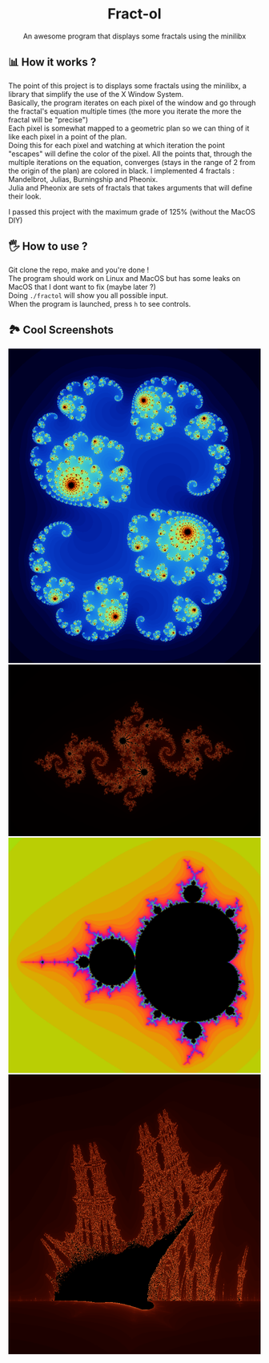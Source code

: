 <h1 align="center">
	Fract-ol
</h1>
<p align="center">
	An awesome program that displays some fractals using the minilibx
</p>

## 📊 How it works ?
The point of this project is to displays some fractals using the minilibx, a library that simplify the use of the X Window System.  
Basically, the program iterates on each pixel of the window and go through the fractal's equation multiple times (the more you iterate the more the fractal will be "precise")  
Each pixel is somewhat mapped to a geometric plan so we can thing of it like each pixel in a point of the plan.  
Doing this for each pixel and watching at which iteration the point "escapes" will define the color of the pixel.
All the points that, through the multiple iterations on the equation, converges (stays in the range of 2 from the origin of the plan) are colored in black. 
I implemented 4 fractals : Mandelbrot, Julias, Burningship and Pheonix.  
Julia and Pheonix are sets of fractals that takes arguments that will define their look.

I passed this project with the maximum grade of 125% (without the MacOS DIY)

## 🖐️ How to use ? 
Git clone the repo, make and you're done !\
The program should work on Linux and MacOS but has some leaks on MacOS that I dont want to fix (maybe later ?)  
Doing ```./fractol``` will show you all possible input.  
When the program is launched, press `h` to see controls.  

## 🏞️ Cool Screenshots
![0](https://github.com/EliotGrd/42fract-ol/blob/main/screenshots/0.png)
![1](https://github.com/EliotGrd/42fract-ol/blob/main/screenshots/1.png) 
![2](https://github.com/EliotGrd/42fract-ol/blob/main/screenshots/2.png)
![3](https://github.com/EliotGrd/42fract-ol/blob/main/screenshots/3.png)
